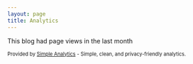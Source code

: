 ```yaml
---
layout: page
title: Analytics
---
```


<p>This blog had <span id="pageviews"></span> page views in the last month</p>
<div data-sa-graph-url="https://simpleanalytics.io/simpleanalytics.io/?color=75b5aa" data-sa-page-views-selector="#pageviews"></div>
<script src="https://cdn.simpleanalytics.io/embed.js"></script>

<p style="margin-top: 0.5rem; font-size: 80%;">Provided by <a href="https://simpleanalytics.io/?ref=blog.adriaan.io">Simple Analytics</a> - Simple, clean, and privacy-friendly analytics.</p>
